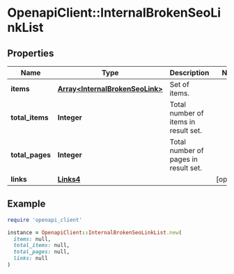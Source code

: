 # OpenapiClient::InternalBrokenSeoLinkList

## Properties

| Name | Type | Description | Notes |
| ---- | ---- | ----------- | ----- |
| **items** | [**Array&lt;InternalBrokenSeoLink&gt;**](InternalBrokenSeoLink.md) | Set of items. |  |
| **total_items** | **Integer** | Total number of items in result set. |  |
| **total_pages** | **Integer** | Total number of pages in result set. |  |
| **links** | [**Links4**](Links4.md) |  | [optional] |

## Example

```ruby
require 'openapi_client'

instance = OpenapiClient::InternalBrokenSeoLinkList.new(
  items: null,
  total_items: null,
  total_pages: null,
  links: null
)
```

